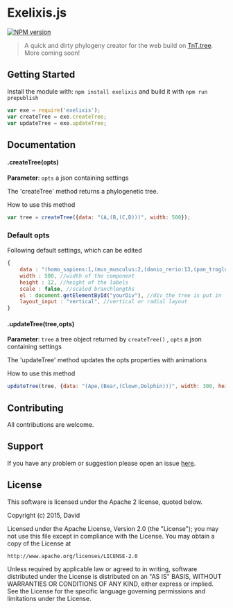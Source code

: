 # Exelixis.js

[![NPM version](http://img.shields.io/npm/v/exelixis.svg)](https://www.npmjs.org/package/exelixis)  

> A quick and dirty phylogeny creator for the web build on [TnT.tree](https://github.com/emepyc/tnt.tree). More coming soon!

## Getting Started
Install the module with: `npm install exelixis` and build it with `npm run prepublish`

```javascript
var exe = require('exelixis');
var createTree = exe.createTree;
var updateTree = exe.updateTree;
```

## Documentation

#### .createTree(opts)

**Parameter**: `opts` a json containing settings

The 'createTree' method returns a phylogenetic tree.

How to use this method

```javascript
var tree = createTree({data: "(A,(B,(C,D)))", width: 500});
```

### Default opts 
Following default settings, which can be edited

```javascript
{
	data : "(homo_sapiens:1,(mus_musculus:2,(danio_rerio:13,(pan_troglodytes:9,taeniopygia_guttata:10,callithrix_jacchus:1):12):4);",
	width : 500, //width of the component
	height : 12, //height of the labels
	scale : false, //scaled branchlengths
	el : document.getElementById("yourDiv"), //div the tree is put in
	layout_input : "vertical", //vertical or radial layout
}
```



#### .updateTree(tree,opts)

**Parameter**: `tree` a tree object returned by `createTree()` , `opts` a json containing settings

The 'updateTree' method updates the opts properties with animations

How to use this method

```javascript
updateTree(tree, {data: "(Ape,(Bear,(Clown,Dolphin)))", width: 300, heigth: 20});
```

## Contributing

All contributions are welcome.

## Support

If you have any problem or suggestion please open an issue [here](https://github.com/daviddao/exelixisjs/issues).

## License 
This software is licensed under the Apache 2 license, quoted below.

Copyright (c) 2015, David

Licensed under the Apache License, Version 2.0 (the "License"); you may not
use this file except in compliance with the License. You may obtain a copy of
the License at

    http://www.apache.org/licenses/LICENSE-2.0

Unless required by applicable law or agreed to in writing, software
distributed under the License is distributed on an "AS IS" BASIS, WITHOUT
WARRANTIES OR CONDITIONS OF ANY KIND, either express or implied. See the
License for the specific language governing permissions and limitations under
the License.
